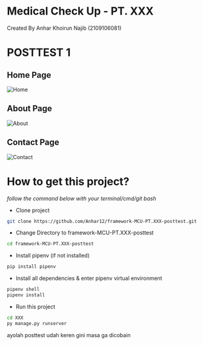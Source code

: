 # Medical Check Up - PT. XXX

Created By Anhar Khoirun Najib (2109106081)

# POSTTEST 1
## Home Page
![Home](https://github.com/user-attachments/assets/6bd42be2-cb84-4fa3-8c8d-cee9e102fe62)

## About Page
![About](https://github.com/user-attachments/assets/1aecad58-2f57-436a-a3a0-2024b2d97095)

## Contact Page
![Contact](https://github.com/user-attachments/assets/4af2b108-6266-4e94-a623-15caae5a0cb5)

# How to get this project?
*follow the command below with your terminal/cmd/git bash*

- Clone project

```bash
git clone https://github.com/Anhar12/framework-MCU-PT.XXX-posttest.git
```
- Change Directory to framework-MCU-PT.XXX-posttest

```bash
cd framework-MCU-PT.XXX-posttest
```
- Install pipenv (if not installed)

```bash
pip install pipenv
```
- Install all dependencies & enter pipenv virtual environment

```bash
pipenv shell
pipenv install
```
- Run this project

```bash
cd XXX
py manage.py runserver
```

ayolah posttest udah keren gini masa ga dicobain
